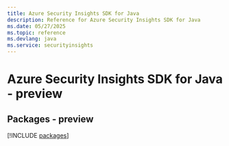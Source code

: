 ```yaml
---
title: Azure Security Insights SDK for Java
description: Reference for Azure Security Insights SDK for Java
ms.date: 05/27/2025
ms.topic: reference
ms.devlang: java
ms.service: securityinsights
---
```

# Azure Security Insights SDK for Java - preview
## Packages - preview
[!INCLUDE [packages](security-insights-index.md)]